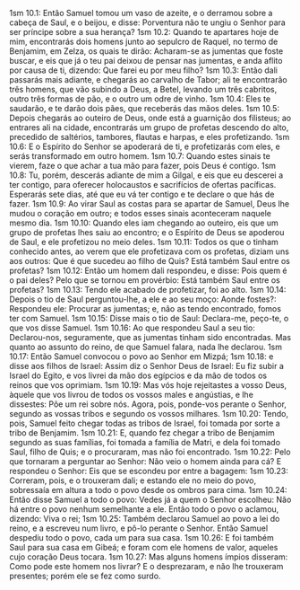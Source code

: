 1sm 10.1: Então Samuel tomou um vaso de azeite, e o derramou sobre a cabeça de Saul, e o beijou, e disse: Porventura não te ungiu o Senhor para ser príncipe sobre a sua herança?
1sm 10.2: Quando te apartares hoje de mim, encontrarás dois homens junto ao sepulcro de Raquel, no termo de Benjamim, em Zelza, os quais te dirão: Acharam-se as jumentas que foste buscar, e eis que já o teu pai deixou de pensar nas jumentas, e anda aflito por causa de ti, dizendo: Que farei eu por meu filho?
1sm 10.3: Então dali passarás mais adiante, e chegarás ao carvalho de Tabor; ali te encontrarão três homens, que vão subindo a Deus, a Betel, levando um três cabritos, outro três formas de pão, e o outro um odre de vinho.
1sm 10.4: Eles te saudarão, e te darão dois pães, que receberás das mãos deles.
1sm 10.5: Depois chegarás ao outeiro de Deus, onde está a guarnição dos filisteus; ao entrares ali na cidade, encontrarás um grupo de profetas descendo do alto, precedido de saltérios, tambores, flautas e harpas, e eles profetizando.
1sm 10.6: E o Espírito do Senhor se apoderará de ti, e profetizarás com eles, e serás transformado em outro homem.
1sm 10.7: Quando estes sinais te vierem, faze o que achar a tua mão para fazer, pois Deus é contigo.
1sm 10.8: Tu, porém, descerás adiante de mim a Gilgal, e eis que eu descerei a ter contigo, para oferecer holocaustos e sacrifícios de ofertas pacíficas. Esperarás sete dias, até que eu vá ter contigo e te declare o que hás de fazer.
1sm 10.9: Ao virar Saul as costas para se apartar de Samuel, Deus lhe mudou o coração em outro; e todos esses sinais aconteceram naquele mesmo dia.
1sm 10.10: Quando eles iam chegando ao outeiro, eis que um grupo de profetas lhes saiu ao encontro; e o Espírito de Deus se apoderou de Saul, e ele profetizou no meio deles.
1sm 10.11: Todos os que o tinham conhecido antes, ao verem que ele profetizava com os profetas, diziam uns aos outros: Que é que sucedeu ao filho de Quis? Está também Saul entre os profetas?
1sm 10.12: Então um homem dali respondeu, e disse: Pois quem é o pai deles? Pelo que se tornou em provérbio: Está também Saul entre os profetas?
1sm 10.13: Tendo ele acabado de profetizar, foi ao alto.
1sm 10.14: Depois o tio de Saul perguntou-lhe, a ele e ao seu moço: Aonde fostes?: Respondeu ele: Procurar as jumentas; e, não as tendo encontrado, fomos ter com Samuel.
1sm 10.15: Disse mais o tio de Saul: Declara-me, peço-te, o que vos disse Samuel.
1sm 10.16: Ao que respondeu Saul a seu tio: Declarou-nos, seguramente, que as jumentas tinham sido encontradas. Mas quanto ao assunto do reino, de que Samuel falara, nada lhe declarou.
1sm 10.17: Então Samuel convocou o povo ao Senhor em Mizpá;
1sm 10.18: e disse aos filhos de Israel: Assim diz o Senhor Deus de Israel: Eu fiz subir a Israel do Egito, e vos livrei da mão dos egípcios e da mão de todos os reinos que vos oprimiam.
1sm 10.19: Mas vós hoje rejeitastes a vosso Deus, àquele que vos livrou de todos os vossos males e angústias, e lhe dissestes: Põe um rei sobre nós. Agora, pois, ponde-vos perante o Senhor, segundo as vossas tribos e segundo os vossos milhares.
1sm 10.20: Tendo, pois, Samuel feito chegar todas as tribos de Israel, foi tomada por sorte a tribo de Benjamim.
1sm 10.21: E, quando fez chegar a tribo de Benjamim segundo as suas famílias, foi tomada a família de Matri, e dela foi tomado Saul, filho de Quis; e o procuraram, mas não foi encontrado.
1sm 10.22: Pelo que tornaram a perguntar ao Senhor: Não veio o homem ainda para cá? E respondeu o Senhor: Eis que se escondeu por entre a bagagem:
1sm 10.23: Correram, pois, e o trouxeram dali; e estando ele no meio do povo, sobressaía em altura a todo o povo desde os ombros para cima.
1sm 10.24: Então disse Samuel a todo o povo: Vedes já a quem o Senhor escolheu: Não há entre o povo nenhum semelhante a ele. Então todo o povo o aclamou, dizendo: Viva o rei;
1sm 10.25: Também declarou Samuel ao povo a lei do reino, e a escreveu num livro, e pô-lo perante o Senhor. Então Samuel despediu todo o povo, cada um para sua casa.
1sm 10.26: E foi também Saul para sua casa em Gibeá; e foram com ele homens de valor, aqueles cujo coração Deus tocara.
1sm 10.27: Mas alguns homens ímpios disseram: Como pode este homem nos livrar? E o desprezaram, e não lhe trouxeram presentes; porém ele se fez como surdo.
